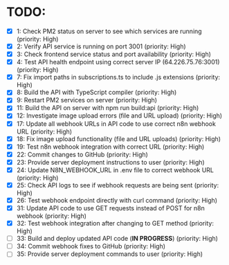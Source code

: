 # TODO:

- [x] 1: Check PM2 status on server to see which services are running (priority: High)
- [x] 2: Verify API service is running on port 3001 (priority: High)
- [x] 3: Check frontend service status and port availability (priority: High)
- [x] 4: Test API health endpoint using correct server IP (64.226.75.76:3001) (priority: High)
- [x] 7: Fix import paths in subscriptions.ts to include .js extensions (priority: High)
- [x] 8: Build the API with TypeScript compiler (priority: High)
- [x] 9: Restart PM2 services on server (priority: High)
- [x] 11: Build the API on server with npm run build:api (priority: High)
- [x] 12: Investigate image upload errors (file and URL upload) (priority: High)
- [x] 17: Update all webhook URLs in API code to use correct n8n webhook URL (priority: High)
- [x] 18: Fix image upload functionality (file and URL uploads) (priority: High)
- [x] 19: Test n8n webhook integration with correct URL (priority: High)
- [x] 22: Commit changes to GitHub (priority: High)
- [x] 23: Provide server deployment instructions to user (priority: High)
- [x] 24: Update N8N_WEBHOOK_URL in .env file to correct webhook URL (priority: High)
- [x] 25: Check API logs to see if webhook requests are being sent (priority: High)
- [x] 26: Test webhook endpoint directly with curl command (priority: High)
- [x] 31: Update API code to use GET requests instead of POST for n8n webhook (priority: High)
- [x] 32: Test webhook integration after changing to GET method (priority: High)
- [ ] 33: Build and deploy updated API code (**IN PROGRESS**) (priority: High)
- [ ] 34: Commit webhook fixes to GitHub (priority: High)
- [ ] 35: Provide server deployment commands to user (priority: High)
